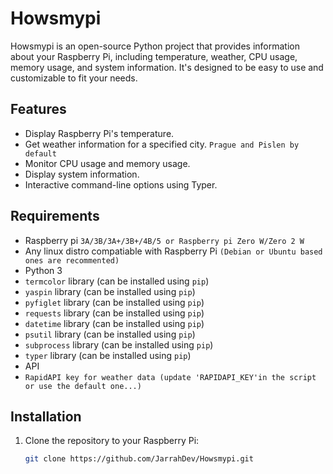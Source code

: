# Howsmypi

Howsmypi is an open-source Python project that provides information about your Raspberry Pi, including temperature, weather, CPU usage, memory usage, and system information. It's designed to be easy to use and customizable to fit your needs.

## Features

- Display Raspberry Pi's temperature.
- Get weather information for a specified city. `Prague and Pislen by default`
- Monitor CPU usage and memory usage.
- Display system information.
- Interactive command-line options using Typer.

## Requirements
- Raspberry pi  `3A/3B/3A+/3B+/4B/5 or Raspberry pi Zero W/Zero 2 W`
- Any linux distro compatiable with Raspberry Pi `(Debian or Ubuntu based ones are recommented)` 
- Python 3
- `termcolor` library (can be installed using `pip`)
- `yaspin` library (can be installed using `pip`)
- `pyfiglet` library (can be installed using `pip`)
- `requests` library (can be installed using `pip`)
- `datetime` library (can be installed using `pip`)
- `psutil` library (can be installed using `pip`)
- `subprocess` library (can be installed using `pip`)
- `typer` library (can be installed using `pip`)
- API
- `RapidAPI key for weather data (update 'RAPIDAPI_KEY'in the script or use the default one...)`

## Installation

1. Clone the repository to your Raspberry Pi:

   ```bash
   git clone https://github.com/JarrahDev/Howsmypi.git
